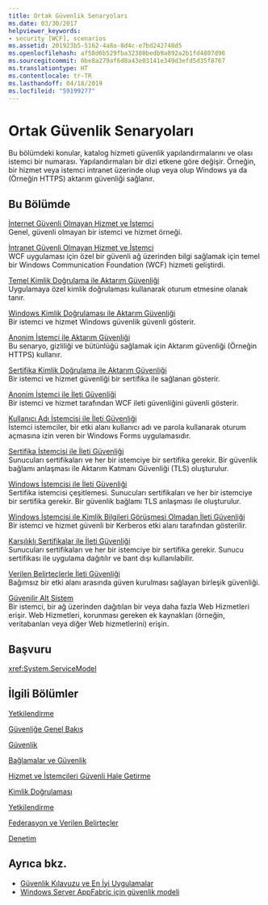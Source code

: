 ```yaml
---
title: Ortak Güvenlik Senaryoları
ms.date: 03/30/2017
helpviewer_keywords:
- security [WCF], scenarios
ms.assetid: 201923b5-5162-4a8a-8d4c-e7bd242748d5
ms.openlocfilehash: af58d6b529fba32380bedb9a892a2b1fd4807d96
ms.sourcegitcommit: 0be8a279af6d8a43e03141e349d3efd5d35f8767
ms.translationtype: HT
ms.contentlocale: tr-TR
ms.lasthandoff: 04/18/2019
ms.locfileid: "59199277"
---
```

# <a name="common-security-scenarios"></a>Ortak Güvenlik Senaryoları
Bu bölümdeki konular, katalog hizmeti güvenlik yapılandırmalarını ve olası istemci bir numarası. Yapılandırmaları bir dizi etkene göre değişir. Örneğin, bir hizmet veya istemci intranet üzerinde olup veya olup Windows ya da (Örneğin HTTPS) aktarım güvenliği sağlanır.  
  
## <a name="in-this-section"></a>Bu Bölümde  
 [İnternet Güvenli Olmayan Hizmet ve İstemci](../../../../docs/framework/wcf/feature-details/internet-unsecured-client-and-service.md)  
 Genel, güvenli olmayan bir istemci ve hizmet örneği.  
  
 [İntranet Güvenli Olmayan Hizmet ve İstemci](../../../../docs/framework/wcf/feature-details/intranet-unsecured-client-and-service.md)  
 WCF uygulaması için özel bir güvenli ağ üzerinden bilgi sağlamak için temel bir Windows Communication Foundation (WCF) hizmeti geliştirdi.  
  
 [Temel Kimlik Doğrulama ile Aktarım Güvenliği](../../../../docs/framework/wcf/feature-details/transport-security-with-basic-authentication.md)  
 Uygulamaya özel kimlik doğrulaması kullanarak oturum etmesine olanak tanır.  
  
 [Windows Kimlik Doğrulaması ile Aktarım Güvenliği](../../../../docs/framework/wcf/feature-details/transport-security-with-windows-authentication.md)  
 Bir istemci ve hizmet Windows güvenlik güvenli gösterir.  
  
 [Anonim İstemci ile Aktarım Güvenliği](../../../../docs/framework/wcf/feature-details/transport-security-with-an-anonymous-client.md)  
 Bu senaryo, gizliliği ve bütünlüğü sağlamak için Aktarım güvenliği (Örneğin HTTPS) kullanır.  
  
 [Sertifika Kimlik Doğrulama ile Aktarım Güvenliği](../../../../docs/framework/wcf/feature-details/transport-security-with-certificate-authentication.md)  
 Bir istemci ve hizmet güvenliği bir sertifika ile sağlanan gösterir.  
  
 [Anonim İstemci ile İleti Güvenliği](../../../../docs/framework/wcf/feature-details/message-security-with-an-anonymous-client.md)  
 Bir istemci ve hizmet tarafından WCF ileti güvenliğini güvenli gösterir.  
  
 [Kullanıcı Adı İstemcisi ile İleti Güvenliği](../../../../docs/framework/wcf/feature-details/message-security-with-a-user-name-client.md)  
 İstemci istemciler, bir etki alanı kullanıcı adı ve parola kullanarak oturum açmasına izin veren bir Windows Forms uygulamasıdır.  
  
 [Sertifika İstemcisi ile İleti Güvenliği](../../../../docs/framework/wcf/feature-details/message-security-with-a-certificate-client.md)  
 Sunucuları sertifikaları ve her bir istemciye bir sertifika gerekir. Bir güvenlik bağlamı anlaşması ile Aktarım Katmanı Güvenliği (TLS) oluşturulur.  
  
 [Windows İstemcisi ile İleti Güvenliği](../../../../docs/framework/wcf/feature-details/message-security-with-a-windows-client.md)  
 Sertifika istemcisi çeşitlemesi. Sunucuları sertifikaları ve her bir istemciye bir sertifika gerekir. Bir güvenlik bağlamı TLS anlaşması ile oluşturulur.  
  
 [Windows İstemcisi ile Kimlik Bilgileri Görüşmesi Olmadan İleti Güvenliği](../../../../docs/framework/wcf/feature-details/message-security-with-a-windows-client-without-credential-negotiation.md)  
 Bir istemci ve hizmet güvenli bir Kerberos etki alanı tarafından gösterilir.  
  
 [Karşılıklı Sertifikalar ile İleti Güvenliği](../../../../docs/framework/wcf/feature-details/message-security-with-mutual-certificates.md)  
 Sunucuları sertifikaları ve her bir istemciye bir sertifika gerekir. Sunucu sertifikası ile uygulama dağıtılır ve bant dışı kullanılabilir.  
  
 [Verilen Belirteçlerle İleti Güvenliği](../../../../docs/framework/wcf/feature-details/message-security-with-issued-tokens.md)  
 Bağımsız bir etki alanı arasında güven kurulması sağlayan birleşik güvenliği.  
  
 [Güvenilir Alt Sistem](../../../../docs/framework/wcf/feature-details/trusted-subsystem.md)  
 Bir istemci, bir ağ üzerinden dağıtılan bir veya daha fazla Web Hizmetleri erişir. Web Hizmetleri, korunması gereken ek kaynakları (örneğin, veritabanları veya diğer Web hizmetlerini) erişin.  
  
## <a name="reference"></a>Başvuru  
 <xref:System.ServiceModel>  
  
## <a name="related-sections"></a>İlgili Bölümler  
 [Yetkilendirme](../../../../docs/framework/wcf/feature-details/authorization-in-wcf.md)  
  
 [Güvenliğe Genel Bakış](../../../../docs/framework/wcf/feature-details/security-overview.md)  
  
 [Güvenlik](../../../../docs/framework/wcf/feature-details/security.md)  
  
 [Bağlamalar ve Güvenlik](../../../../docs/framework/wcf/feature-details/bindings-and-security.md)  
  
 [Hizmet ve İstemcileri Güvenli Hale Getirme](../../../../docs/framework/wcf/feature-details/securing-services-and-clients.md)  
  
 [Kimlik Doğrulaması](../../../../docs/framework/wcf/feature-details/authentication-in-wcf.md)  
  
 [Yetkilendirme](../../../../docs/framework/wcf/feature-details/authorization-in-wcf.md)  
  
 [Federasyon ve Verilen Belirteçler](../../../../docs/framework/wcf/feature-details/federation-and-issued-tokens.md)  
  
 [Denetim](../../../../docs/framework/wcf/feature-details/auditing-security-events.md)  
  
## <a name="see-also"></a>Ayrıca bkz.

- [Güvenlik Kılavuzu ve En İyi Uygulamalar](../../../../docs/framework/wcf/feature-details/security-guidance-and-best-practices.md)
- [Windows Server AppFabric için güvenlik modeli](https://go.microsoft.com/fwlink/?LinkID=201279&clcid=0x409)

